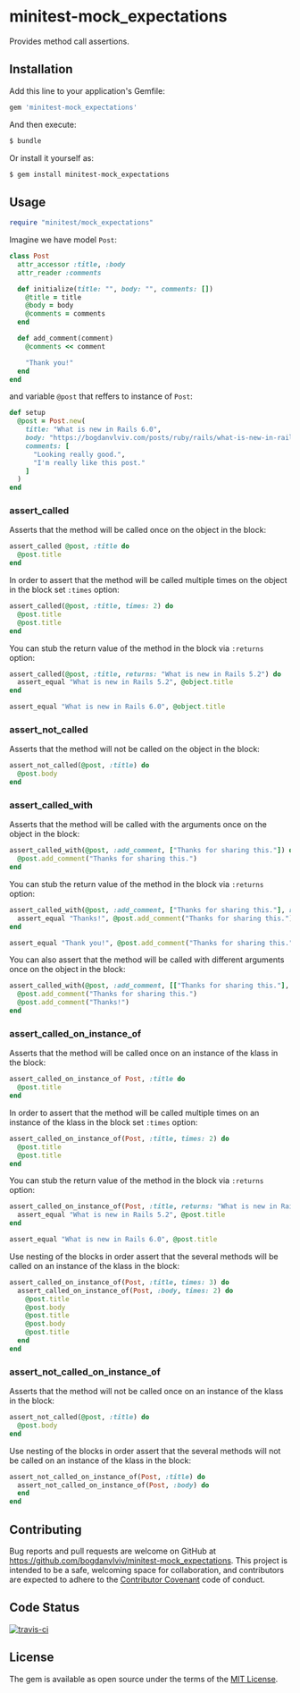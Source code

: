 # minitest-mock_expectations

Provides method call assertions.

## Installation

Add this line to your application's Gemfile:

```ruby
gem 'minitest-mock_expectations'
```

And then execute:

```bash
$ bundle
```

Or install it yourself as:

```bash
$ gem install minitest-mock_expectations
```

## Usage

```ruby
require "minitest/mock_expectations"
```

Imagine we have model `Post`:

```ruby
class Post
  attr_accessor :title, :body
  attr_reader :comments

  def initialize(title: "", body: "", comments: [])
    @title = title
    @body = body
    @comments = comments
  end

  def add_comment(comment)
    @comments << comment

    "Thank you!"
  end
end
```

and variable `@post` that reffers to instance of `Post`:

```ruby
def setup
  @post = Post.new(
    title: "What is new in Rails 6.0",
    body: "https://bogdanvlviv.com/posts/ruby/rails/what-is-new-in-rails-6_0.html",
    comments: [
      "Looking really good.",
      "I'm really like this post."
    ]
  )
end
```

### assert_called

Asserts that the method will be called once on the object in the block:

```ruby
assert_called @post, :title do
  @post.title
end
```

In order to assert that the method will be called multiple times on the object in the block set `:times` option:

```ruby
assert_called(@post, :title, times: 2) do
  @post.title
  @post.title
end
```

You can stub the return value of the method in the block via `:returns` option:

```ruby
assert_called(@post, :title, returns: "What is new in Rails 5.2") do
  assert_equal "What is new in Rails 5.2", @object.title
end

assert_equal "What is new in Rails 6.0", @object.title
```

### assert_not_called

Asserts that the method will not be called on the object in the block:

```ruby
assert_not_called(@post, :title) do
  @post.body
end
```

### assert_called_with

Asserts that the method will be called with the arguments once on the object in the block:

```ruby
assert_called_with(@post, :add_comment, ["Thanks for sharing this."]) do
  @post.add_comment("Thanks for sharing this.")
end
```

You can stub the return value of the method in the block via `:returns` option:

```ruby
assert_called_with(@post, :add_comment, ["Thanks for sharing this."], returns: "Thanks!") do
  assert_equal "Thanks!", @post.add_comment("Thanks for sharing this.")
end

assert_equal "Thank you!", @post.add_comment("Thanks for sharing this.")
```

You can also assert that the method will be called with different arguments once on the object in the block:

```ruby
assert_called_with(@post, :add_comment, [["Thanks for sharing this."], ["Thanks!"]]) do
  @post.add_comment("Thanks for sharing this.")
  @post.add_comment("Thanks!")
end
```

### assert_called_on_instance_of

Asserts that the method will be called once on an instance of the klass in the block:

```ruby
assert_called_on_instance_of Post, :title do
  @post.title
end
```

In order to assert that the method will be called multiple times on an instance of the klass in the block set `:times` option:

```ruby
assert_called_on_instance_of(Post, :title, times: 2) do
  @post.title
  @post.title
end
```

You can stub the return value of the method in the block via `:returns` option:

```ruby
assert_called_on_instance_of(Post, :title, returns: "What is new in Rails 5.2") do
  assert_equal "What is new in Rails 5.2", @post.title
end

assert_equal "What is new in Rails 6.0", @post.title
```

Use nesting of the blocks in order assert that the several methods will be called on an instance of the klass in the block:

```ruby
assert_called_on_instance_of(Post, :title, times: 3) do
  assert_called_on_instance_of(Post, :body, times: 2) do
    @post.title
    @post.body
    @post.title
    @post.body
    @post.title
  end
end
```

### assert_not_called_on_instance_of

Asserts that the method will not be called once on an instance of the klass in the block:

```ruby
assert_not_called(@post, :title) do
  @post.body
end
```

Use nesting of the blocks in order assert that the several methods will not be called on an instance of the klass in the block:

```ruby
assert_not_called_on_instance_of(Post, :title) do
  assert_not_called_on_instance_of(Post, :body) do
  end
end
```

## Contributing

Bug reports and pull requests are welcome on GitHub at https://github.com/bogdanvlviv/minitest-mock_expectations. This project is intended to be a safe, welcoming space for collaboration, and contributors are expected to adhere to the [Contributor Covenant](https://contributor-covenant.org) code of conduct.

## Code Status

[![travis-ci](https://api.travis-ci.org/bogdanvlviv/minitest-mock_expectations.svg?branch=master)](https://travis-ci.org/bogdanvlviv/minitest-mock_expectations)

## License

The gem is available as open source under the terms of the [MIT License](https://opensource.org/licenses/MIT).
